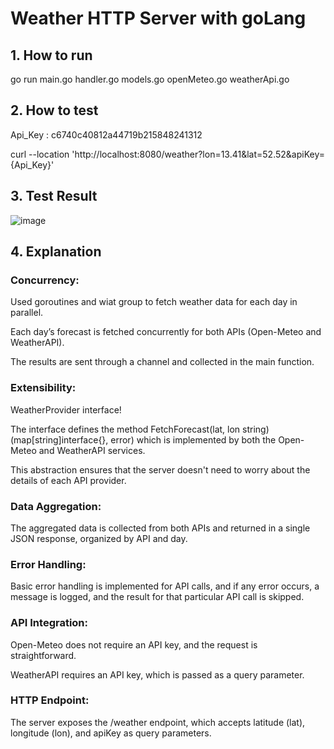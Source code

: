 # Weather HTTP Server with goLang
## 1. How to run
go run main.go handler.go models.go openMeteo.go weatherApi.go

## 2. How to test
Api_Key : c6740c40812a44719b215848241312

curl --location 'http://localhost:8080/weather?lon=13.41&lat=52.52&apiKey={Api_Key}'

## 3. Test Result
![image](https://github.com/user-attachments/assets/3b479aa1-ffd6-4808-a428-cfd91766b986)


## 4. Explanation
### Concurrency:
Used goroutines and wiat group to fetch weather data for each day in parallel.

Each day’s forecast is fetched concurrently for both APIs (Open-Meteo and WeatherAPI).

The results are sent through a channel and collected in the main function.
### Extensibility:
WeatherProvider interface! 

The interface defines the method FetchForecast(lat, lon string) (map[string]interface{}, error) which is implemented by both the Open-Meteo and WeatherAPI services. 

This abstraction ensures that the server doesn't need to worry about the details of each API provider.
    
### Data Aggregation:
The aggregated data is collected from both APIs and returned in a single JSON response, organized by API and day.
    
### Error Handling:
Basic error handling is implemented for API calls, and if any error occurs, a message is logged, and the result for that particular API call is skipped.
    
### API Integration:
Open-Meteo does not require an API key, and the request is straightforward.

WeatherAPI requires an API key, which is passed as a query parameter.
    
### HTTP Endpoint:

The server exposes the /weather endpoint, which accepts latitude (lat), longitude (lon), and apiKey as query parameters.

